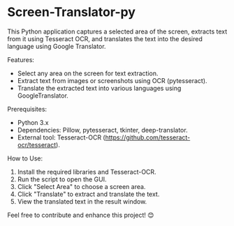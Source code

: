 # Screen-Translator-py
This Python application captures a selected area of the screen, extracts text from it using Tesseract OCR, and translates the text into the desired language using Google Translator.

Features:
- Select any area on the screen for text extraction.
- Extract text from images or screenshots using OCR (pytesseract).
- Translate the extracted text into various languages using GoogleTranslator.

Prerequisites:
- Python 3.x
- Dependencies: Pillow, pytesseract, tkinter, deep-translator.
- External tool: Tesseract-OCR (https://github.com/tesseract-ocr/tesseract).

How to Use:
1. Install the required libraries and Tesseract-OCR.
2. Run the script to open the GUI.
3. Click "Select Area" to choose a screen area.
4. Click "Translate" to extract and translate the text.
5. View the translated text in the result window.

Feel free to contribute and enhance this project! 😊
